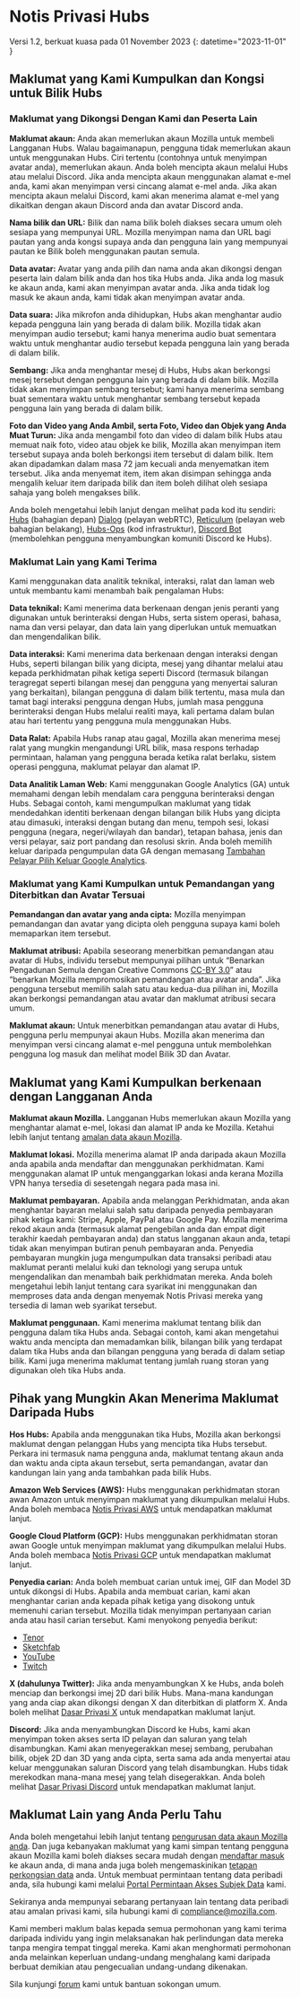 ﻿# Notis Privasi Hubs
Versi 1.2, berkuat kuasa pada 01 November 2023
{: datetime="2023-11-01" }

## Maklumat yang Kami Kumpulkan dan Kongsi untuk Bilik Hubs

### Maklumat yang Dikongsi Dengan Kami dan Peserta Lain
__Maklumat akaun:__ Anda akan memerlukan akaun Mozilla untuk membeli Langganan Hubs. Walau bagaimanapun, pengguna tidak memerlukan akaun untuk menggunakan Hubs. Ciri tertentu (contohnya untuk menyimpan avatar anda), memerlukan akaun. Anda boleh mencipta akaun melalui Hubs atau melalui Discord. Jika anda mencipta akaun menggunakan alamat e-mel anda, kami akan menyimpan versi cincang alamat e-mel anda. Jika akan mencipta akaun melalui Discord, kami akan menerima alamat e-mel yang dikaitkan dengan akaun Discord anda dan avatar Discord anda.

__Nama bilik dan URL:__ Bilik dan nama bilik boleh diakses secara umum oleh sesiapa yang mempunyai URL. Mozilla menyimpan nama dan URL bagi pautan yang anda kongsi supaya anda dan pengguna lain yang mempunyai pautan ke Bilik boleh menggunakan pautan semula.

__Data avatar:__ Avatar yang anda pilih dan nama anda akan dikongsi dengan peserta lain dalam bilik anda dan hos tika Hubs anda. Jika anda log masuk ke akaun anda, kami akan menyimpan avatar anda. Jika anda tidak log masuk ke akaun anda, kami tidak akan menyimpan avatar anda.

__Data suara:__ Jika mikrofon anda dihidupkan, Hubs akan menghantar audio kepada pengguna lain yang berada di dalam bilik. Mozilla tidak akan menyimpan audio tersebut; kami hanya menerima audio buat sementara waktu untuk menghantar audio tersebut kepada pengguna lain yang berada di dalam bilik.

__Sembang:__ Jika anda menghantar mesej di Hubs, Hubs akan berkongsi mesej tersebut dengan pengguna lain yang berada di dalam bilik. Mozilla tidak akan menyimpan sembang tersebut; kami hanya menerima sembang buat sementara waktu untuk menghantar sembang tersebut kepada pengguna lain yang berada di dalam bilik.

__Foto dan Video yang Anda Ambil, serta Foto, Video dan Objek yang Anda Muat Turun:__ Jika anda mengambil foto dan video di dalam bilik Hubs atau memuat naik foto, video atau objek ke bilik, Mozilla akan menyimpan item tersebut supaya anda boleh berkongsi item tersebut di dalam bilik. Item akan dipadamkan dalam masa 72 jam kecuali anda menyematkan item tersebut. Jika anda menyemat item, item akan disimpan sehingga anda mengalih keluar item daripada bilik dan item boleh dilihat oleh sesiapa sahaja yang boleh mengakses bilik.

Anda boleh mengetahui lebih lanjut dengan melihat pada kod itu sendiri: [Hubs](https://github.com/mozilla/hubs) (bahagian depan) [Dialog](https://github.com/mozilla/dialog/) (pelayan webRTC), [Reticulum](https://github.com/mozilla/reticulum) (pelayan web bahagian belakang), [Hubs-Ops](https://github.com/mozilla/hubs-ops) (kod infrastruktur), [Discord Bot](https://github.com/MozillaReality/hubs-discord-bot) (membolehkan pengguna menyambungkan komuniti Discord ke Hubs).

### Maklumat Lain yang Kami Terima
Kami menggunakan data analitik teknikal, interaksi, ralat dan laman web untuk membantu kami menambah baik pengalaman Hubs:

__Data teknikal:__ Kami menerima data berkenaan dengan jenis peranti yang digunakan untuk berinteraksi dengan Hubs, serta sistem operasi, bahasa, nama dan versi pelayar, dan data lain yang diperlukan untuk memuatkan dan mengendalikan bilik. 

__Data interaksi:__ Kami menerima data berkenaan dengan interaksi dengan Hubs, seperti bilangan bilik yang dicipta, mesej yang dihantar melalui atau kepada perkhidmatan pihak ketiga seperti Discord (termasuk bilangan teragregat seperti bilangan mesej dan pengguna yang menyertai saluran yang berkaitan), bilangan pengguna di dalam bilik tertentu, masa mula dan tamat bagi interaksi pengguna dengan Hubs, jumlah masa pengguna berinteraksi dengan Hubs melalui realiti maya, kali pertama dalam bulan atau hari tertentu yang pengguna mula menggunakan Hubs. 

__Data Ralat:__ Apabila Hubs ranap atau gagal, Mozilla akan menerima mesej ralat yang mungkin mengandungi URL bilik, masa respons terhadap permintaan, halaman yang pengguna berada ketika ralat berlaku, sistem operasi pengguna, maklumat pelayar dan alamat IP.

__Data Analitik Laman Web:__ Kami menggunakan Google Analytics (GA) untuk memahami dengan lebih mendalam cara pengguna berinteraksi dengan Hubs. Sebagai contoh, kami mengumpulkan maklumat yang tidak mendedahkan identiti berkenaan dengan bilangan bilik Hubs yang dicipta atau dimasuki, interaksi dengan butang dan menu, tempoh sesi, lokasi pengguna (negara, negeri/wilayah dan bandar), tetapan bahasa, jenis dan versi pelayar, saiz port pandang dan resolusi skrin. Anda boleh memilih keluar daripada pengumpulan data GA dengan memasang [Tambahan Pelayar Pilih Keluar Google Analytics](https://tools.google.com/dlpage/gaoptout).

### Maklumat yang Kami Kumpulkan untuk Pemandangan yang Diterbitkan dan Avatar Tersuai
__Pemandangan dan avatar yang anda cipta:__ Mozilla menyimpan pemandangan dan avatar yang dicipta oleh pengguna supaya kami boleh memaparkan item tersebut.

__Maklumat atribusi:__ Apabila seseorang menerbitkan pemandangan atau avatar di Hubs, individu tersebut mempunyai pilihan untuk “Benarkan Pengadunan Semula dengan Creative Commons [CC-BY 3.0](https://creativecommons.org/licenses/by/3.0/)” atau “benarkan Mozilla mempromosikan pemandangan atau avatar anda”. Jika pengguna tersebut memilih salah satu atau kedua-dua pilihan ini, Mozilla akan berkongsi pemandangan atau avatar dan maklumat atribusi secara umum.

__Maklumat akaun:__ Untuk menerbitkan pemandangan atau avatar di Hubs, pengguna perlu mempunyai akaun Hubs. Mozilla akan menerima dan menyimpan versi cincang alamat e-mel pengguna untuk membolehkan pengguna log masuk dan melihat model Bilik 3D dan Avatar.

## Maklumat yang Kami Kumpulkan berkenaan dengan Langganan Anda
__Maklumat akaun Mozilla.__ Langganan Hubs memerlukan akaun Mozilla yang menghantar alamat e-mel, lokasi dan alamat IP anda ke Mozilla. Ketahui lebih lanjut tentang [amalan data akaun Mozilla](https://www.mozilla.org/privacy/firefox/#firefox-accounts-join-firefox).

__Maklumat lokasi.__ Mozilla menerima alamat IP anda daripada akaun Mozilla anda apabila anda mendaftar dan menggunakan perkhidmatan. Kami menggunakan alamat IP untuk menganggarkan lokasi anda kerana Mozilla VPN hanya tersedia di sesetengah negara pada masa ini.

__Maklumat pembayaran.__ Apabila anda melanggan Perkhidmatan, anda akan menghantar bayaran melalui salah satu daripada penyedia pembayaran pihak ketiga kami: Stripe, Apple, PayPal atau Google Pay. Mozilla menerima rekod akaun anda (termasuk alamat pengebilan anda dan empat digit terakhir kaedah pembayaran anda) dan status langganan akaun anda, tetapi tidak akan menyimpan butiran penuh pembayaran anda. Penyedia pembayaran mungkin juga mengumpulkan data transaksi peribadi atau maklumat peranti melalui kuki dan teknologi yang serupa untuk mengendalikan dan menambah baik perkhidmatan mereka. Anda boleh mengetahui lebih lanjut tentang cara syarikat ini menggunakan dan memproses data anda dengan menyemak Notis Privasi mereka yang tersedia di laman web syarikat tersebut.

__Maklumat penggunaan.__ Kami menerima maklumat tentang bilik dan pengguna dalam tika Hubs anda. Sebagai contoh, kami akan mengetahui waktu anda mencipta dan memadamkan bilik, bilangan bilik yang terdapat dalam tika Hubs anda dan bilangan pengguna yang berada di dalam setiap bilik. Kami juga menerima maklumat tentang jumlah ruang storan yang digunakan oleh tika Hubs anda.

## Pihak yang Mungkin Akan Menerima Maklumat Daripada Hubs
__Hos Hubs:__ Apabila anda menggunakan tika Hubs, Mozilla akan berkongsi maklumat dengan pelanggan Hubs yang mencipta tika Hubs tersebut. Perkara ini termasuk nama pengguna anda, maklumat tentang akaun anda dan waktu anda cipta akaun tersebut, serta pemandangan, avatar dan kandungan lain yang anda tambahkan pada bilik Hubs.  

__Amazon Web Services (AWS):__ Hubs menggunakan perkhidmatan storan awan Amazon untuk menyimpan maklumat yang dikumpulkan melalui Hubs. Anda boleh membaca [Notis Privasi AWS](https://aws.amazon.com/privacy/) untuk mendapatkan maklumat lanjut.

__Google Cloud Platform (GCP):__ Hubs menggunakan perkhidmatan storan awan Google untuk menyimpan maklumat yang dikumpulkan melalui Hubs. Anda boleh membaca [Notis Privasi GCP](https://cloud.google.com/terms/cloud-privacy-notice) untuk mendapatkan maklumat lanjut.

__Penyedia carian:__ Anda boleh membuat carian untuk imej, GIF dan Model 3D untuk dikongsi di Hubs. Apabila anda membuat carian, kami akan menghantar carian anda kepada pihak ketiga yang disokong untuk memenuhi carian tersebut. Mozilla tidak menyimpan pertanyaan carian anda atau hasil carian tersebut. Kami menyokong penyedia berikut:
* [Tenor](https://tenor.com/legal-privacy)
* [Sketchfab](https://sketchfab.com/privacy)
* [YouTube](https://policies.google.com/privacy)
* [Twitch](https://www.twitch.tv/p/legal/privacy-policy/)

__X (dahulunya Twitter):__ Jika anda menyambungkan X ke Hubs, anda boleh menciap dan berkongsi imej 2D dari bilik Hubs. Mana-mana kandungan yang anda ciap akan dikongsi dengan X dan diterbitkan di platform X. Anda boleh melihat [Dasar Privasi X](https://twitter.com/privacy) untuk mendapatkan maklumat lanjut.

__Discord:__ Jika anda menyambungkan Discord ke Hubs, kami akan menyimpan token akses serta ID pelayan dan saluran yang telah disambungkan. Kami akan menyegerakkan mesej sembang, perubahan bilik, objek 2D dan 3D yang anda cipta, serta sama ada anda menyertai atau keluar menggunakan saluran Discord yang telah disambungkan. Hubs tidak merekodkan mana-mana mesej yang telah disegerakkan. Anda boleh melihat [Dasar Privasi Discord](https://discordapp.com/privacy) untuk mendapatkan maklumat lanjut.

## Maklumat Lain yang Anda Perlu Tahu

Anda boleh mengetahui lebih lanjut tentang [pengurusan data akaun Mozilla anda](https://support.mozilla.org/kb/firefox-accounts-managing-account-data). Dan juga kebanyakan maklumat yang kami simpan tentang pengguna akaun Mozilla kami boleh diakses secara mudah dengan [mendaftar masuk](https://accounts.firefox.com/signin) ke akaun anda, di mana anda juga boleh mengemaskinikan [tetapan perkongsian data](https://accounts.firefox.com/settings/) anda. Untuk membuat permintaan tentang data peribadi anda, sila hubungi kami melalui [Portal Permintaan Akses Subjek Data](https://privacyportal.onetrust.com/webform/1350748f-7139-405c-8188-22740b3b5587/4ba08202-2ede-4934-a89e-f0b0870f95f0) kami.

Sekiranya anda mempunyai sebarang pertanyaan lain tentang data peribadi atau amalan privasi kami, sila hubungi kami di compliance@mozilla.com.

Kami memberi maklum balas kepada semua permohonan yang kami terima daripada individu yang ingin melaksanakan hak perlindungan data mereka tanpa mengira tempat tinggal mereka. Kami akan menghormati permohonan anda melainkan keperluan undang-undang menghalang kami daripada berbuat demikian atau pengecualian undang-undang dikenakan.

Sila kunjungi [forum](https://support.mozilla.org/) kami untuk bantuan sokongan umum.
